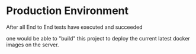 # Production Environment

After all End to End tests have executed and succeeded

one would be able to "build" this project to deploy the current latest docker images on the server.